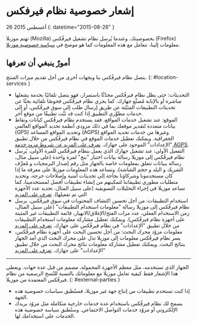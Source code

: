 ﻿# إشعار خصوصية نظام  فيرفكس

26 أغسطس 2015
{: datetime="2015-08-26" }

تهتم موزيلا (Mozilla) بخصوصيتك. وعندما يُرسل نظام تشغيل فيرفُكس (Firefox) معلومات إلينا، نتعامل مع هذه المعلومات كما هو موضح في [سياسة خصوصية موزيلا](https://www.mozilla.org/privacy/).

## أمورٌ ينبغي أن تعرفها		

يتصل نظام فيرفُكس بنا وبجهات أخرى من أجل تقديم ميزات المنتج.
{: #location-services }

* التحديثات: حتى يظل نظام فيرفُكس محدّثًا باستمرار، فهو يتصل تلقائيًا بخدمة يشغلها مباشرة أو بالإنابة مُصنِّع جهازك. كما يجري نظام فيرفُكس فحوصًا تلقائية بحثًا عن تحديثات التطبيقات المثبّتة عن طريق إرسال طلب إلى سوق فيرفُكس، أو إلى خدمات مطوِّري التطبيق إذا كنت قد ثبَّت تطبيقًا من موقع آخر.
* الموقع: عند تشغيل خدمات المواقع، فقد يستخدم نظام فيرفُكس كيانات ونقاط بيانات متعددة لتقدير موقعك بما في ذلك مزودي أنظمة تحديد المواقع العالمي (GPS) وتحديد المواقع المساعد (AGPS) وغيرها من خدمات تحديد المواقع الجغرافية. ويمكنك تعطيل خدمات الموقع في نظام فيرفُكس من خلال تطبيق "الإعدادات" الموجود على جهازك. [تعرف على المزيد عن شروط مزود خدمة AGPS](https://wiki.mozilla.org/Firefox_OS/AGPS_service_provider_terms).
* التفعيل الأولي: عند تشغيل جهازك الذي يعمل بنظام فيرفُكس للمرة الأولى، يُرسل نظام فيرفُكس إلى موزيلا رسالة بيانات اختبار "بنج" لمرة واحدة (على سبيل مثال، رسالة ببيانات تتعلق بمعلومات خاصة بالجهاز مثل رقم إصدار البرمجيات و مُعرِّف الشريك و البلد و حجم الشاشة)، وتساعد هذه المعلومات موزيلا على معرفة ما إذا كان مستخدمونا وشركاؤنا بحاجة إلى تحديثات أمنية  وإصلاحات حرجة، وتحديد متطلبات مطوري تطبيقاتنا لتمكينهم من إنشاء تطبيقات أفضل لمستخدمينا، كما تساعد موزيلا في إجراء التحليلات التسويقية (على سبيل المثال، تحديد عدد الأجهزة التي تم تفعيلها). [تعرف على المزيد](https://wiki.mozilla.org/Firefox_OS/Metrics/activationping)
* استخدام التطبيقات: من أجل تحسين اكتشاف المحتويات في سوق فيرفُكس، يرسل نظام فيرفُكس إلى موزيلا رسالة "معلومات استخدام التطبيقات" (على سبيل المثال، زمن الاستخدام الفعلي، عدد مرات الفتح/الإغلاق/الانهيار، قائمة التطبيقات غير المثبتة على أجهزة نظام فيرفُكس). ويمكنك تعطيل مشاركة معلومات استخدام التطبيقات من خلال تطبيق "الإعدادات" في نظام فيرفُكس على جهازك. [تعرف على المزيد](https://wiki.mozilla.org/FirefoxOS/Metrics/App_Usage)
* معلومات مزوّد محرك البحث: من أجل تحسين البحث على أجهزة نظام فيرفُكس، يسر نظام فيرفُكس معلومات إلى موزيلا تدل على محرك البحث الذي أمد الجهاز بنتائج البحث. ويمكنك تعطيل مشاركة معلومات نتائج محرك البحث من خلال تطبيق "الإعدادات" على جهازك. [تعرف على المزيد](https://wiki.mozilla.org/FirefoxOS/Metrics/App_Usage)

---------------------------------------

الجهاز الذي تستخدمه، مثل معظم الأجهزة المحمولة، مصمم من قبل عدة جهات. ويغطي هذا الإشعار فقط كيفية تعامل موزيلا مع معلوماتك بالنسبة للنُسخ الرسمية من نظام فيرفُكس المعتمدة من  موزيلا‏.
{: #external-parties }

* إذا كنت تستخدم تطبيقات من إنتاج جهة غير موزيلا، فستُطبق سياسات خصوصية هذه الجهة.
* يسمح لك نظام فيرفُكس باستخدام عدة خدمات خارجية متكاملة مثل مزوّد بريدك الإلكتروني أو مزوّد خدمات التواصل الاجتماعي. وستُطبق سياسة خصوصية هذه الخدمات على استخدامك لها.
